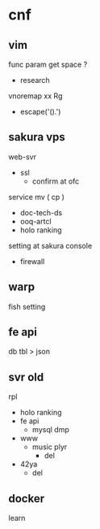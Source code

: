 
# cnf


## vim

func param get space ?
- research


vnoremap xx Rg
- escape('().')


## sakura vps

web-svr
- ssl
  - confirm at ofc


service mv ( cp )
- doc-tech-ds
- ooq-artcl
- holo ranking


setting at sakura console
- firewall


## warp

fish setting


## fe api

db tbl > json


## svr old

rpl
- holo ranking
- fe api
  - mysql dmp
- www
  - music plyr
    - del
- 42ya
  - del


## docker

learn



